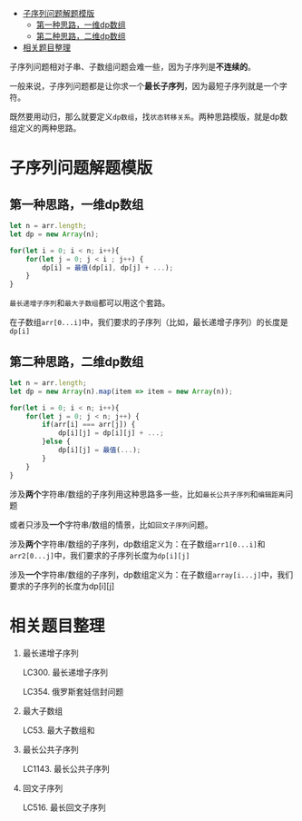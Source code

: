 - [子序列问题解题模版](#子序列问题解题模版)
  - [第一种思路，一维dp数组](#第一种思路一维dp数组)
  - [第二种思路，二维dp数组](#第二种思路二维dp数组)
- [相关题目整理](#相关题目整理)


子序列问题相对子串、子数组问题会难一些，因为子序列是**不连续的**。

一般来说，子序列问题都是让你求一个**最长子序列**，因为最短子序列就是一个字符。

既然要用动归，那么就要定义`dp数组`，找`状态转移关系`。两种思路模版，就是dp数组定义的两种思路。
# 子序列问题解题模版

## 第一种思路，一维dp数组
```js
let n = arr.length;
let dp = new Array(n);

for(let i = 0; i < n; i++){
    for(let j = 0; j < i ; j++) {
        dp[i] = 最值(dp[i], dp[j] + ...);
    }
}
```
`最长递增子序列`和`最大子数组`都可以用这个套路。

在子数组`arr[0...i]`中，我们要求的子序列（比如，最长递增子序列）的长度是`dp[i]`

## 第二种思路，二维dp数组
```js
let n = arr.length;
let dp = new Array(n).map(item => item = new Array(n));

for(let i = 0; i < n; i++){
    for(let j = 0; j < n; j++) {
        if(arr[i] === arr[j]) {
            dp[i][j] = dp[i][j] + ...;
        }else {
            dp[i][j] = 最值(...);
        }
    }
}
```
涉及**两个**字符串/数组的子序列用这种思路多一些，比如`最长公共子序列`和`编辑距离`问题

或者只涉及**一个**字符串/数组的情景，比如`回文子序列`问题。

涉及**两个**字符串/数组的子序列，dp数组定义为：在子数组`arr1[0...i]`和`arr2[0...j]`中，我们要求的子序列长度为`dp[i][j]`

涉及**一个**字符串/数组的子序列，dp数组定义为：在子数组`array[i...j]`中，我们要求的子序列的长度为dp[i][j]
# 相关题目整理
1. 最长递增子序列
   
    LC300. 最长递增子序列

    LC354. 俄罗斯套娃信封问题
2. 最大子数组
   
    LC53. 最大子数组和
3. 最长公共子序列
   
    LC1143. 最长公共子序列
4. 回文子序列
   
   LC516. 最长回文子序列